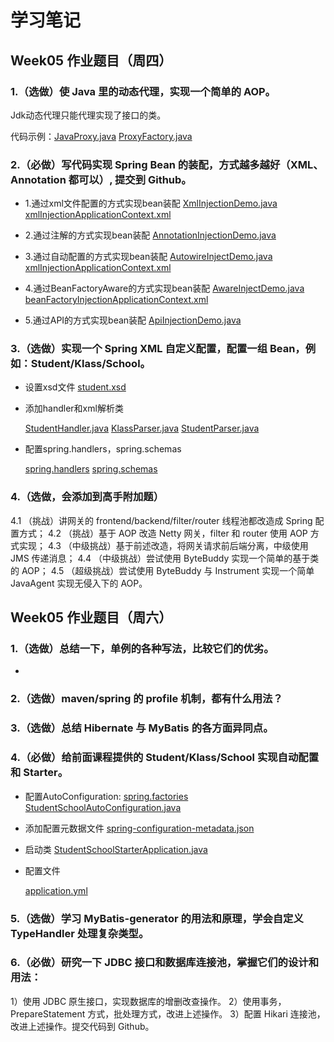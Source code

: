 # 学习笔记

## Week05 作业题目（周四）

### 1.（选做）使 Java 里的动态代理，实现一个简单的 AOP。

Jdk动态代理只能代理实现了接口的类。

代码示例：[JavaProxy.java](../spring-demo/src/main/java/com/wkk/lean/java/springdemo/work01/JavaProxy.java)   [ProxyFactory.java](..//spring-demo/src/main/java/com/wkk/lean/java/springdemo/work01/ProxyFactory.java)

### 2.（必做）写代码实现 Spring Bean 的装配，方式越多越好（XML、Annotation 都可以）, 提交到 Github。

* 1.通过xml文件配置的方式实现bean装配
  [XmlInjectionDemo.java](../spring-demo/src/main/java/com/wkk/lean/java/springdemo/work02/XmlInjectionDemo.java)
  [xmlInjectionApplicationContext.xml](../spring-demo/src/main/resources/xmlInjectionApplicationContext.xml)

* 2.通过注解的方式实现bean装配
  [AnnotationInjectionDemo.java](../spring-demo/src/main/java/com/wkk/lean/java/springdemo/work02/AnnotationInjectionDemo.java)

* 3.通过自动配置的方式实现bean装配
  [AutowireInjectDemo.java](../spring-demo/src/main/java/com/wkk/lean/java/springdemo/work02/AutowireInjectDemo.java)
  [xmlInjectionApplicationContext.xml](../spring-demo/src/main/resources/xmlInjectionApplicationContext.xml)

* 4.通过BeanFactoryAware的方式实现bean装配
  [AwareInjectDemo.java](../spring-demo/src/main/java/com/wkk/lean/java/springdemo/work02/AwareInjectDemo.java)
  [beanFactoryInjectionApplicationContext.xml](../spring-demo/src/main/resources/beanFactoryInjectionApplicationContext.xml)

* 5.通过API的方式实现bean装配
  [ApiInjectionDemo.java](../spring-demo/src/main/java/com/wkk/lean/java/springdemo/work02/ApiInjectionDemo.java)

### 3.（选做）实现一个 Spring XML 自定义配置，配置一组 Bean，例如：Student/Klass/School。

* 设置xsd文件 [student.xsd](../spring-demo/src/main/resources/META-INF/namespace/student.xsd)

* 添加handler和xml解析类

  [StudentHandler.java](../spring-demo/src/main/java/com/wkk/lean/java/springdemo/work03/handler/StudentHandler.java)  [KlassParser.java](../spring-demo/src/main/java/com/wkk/lean/java/springdemo/work03/parser/KlassParser.java)  [StudentParser.java](../spring-demo/src/main/java/com/wkk/lean/java/springdemo/work03/parser/StudentParser.java)

* 配置spring.handlers，spring.schemas

  [spring.handlers](../spring-demo/src/main/resources/META-INF/spring.handlers)  [spring.schemas](../spring-demo/src/main/resources/META-INF/spring.schemas)

### 4.（选做，会添加到高手附加题）

4.1 （挑战）讲网关的 frontend/backend/filter/router 线程池都改造成 Spring 配置方式；
4.2 （挑战）基于 AOP 改造 Netty 网关，filter 和 router 使用 AOP 方式实现；
4.3 （中级挑战）基于前述改造，将网关请求前后端分离，中级使用 JMS 传递消息；
4.4 （中级挑战）尝试使用 ByteBuddy 实现一个简单的基于类的 AOP；
4.5 （超级挑战）尝试使用 ByteBuddy 与 Instrument 实现一个简单 JavaAgent 实现无侵入下的 AOP。

## Week05 作业题目（周六）

### 1.（选做）总结一下，单例的各种写法，比较它们的优劣。

* 
### 2.（选做）maven/spring 的 profile 机制，都有什么用法？

### 3.（选做）总结 Hibernate 与 MyBatis 的各方面异同点。

### 4.（必做）给前面课程提供的 Student/Klass/School 实现自动配置和 Starter。

* 配置AutoConfiguration: [spring.factories](../student-school-starter/src/main/resources/META-INF/spring.factories) [StudentSchoolAutoConfiguration.java](../student-school-starter/src/main/java/com/wkk/lean/java/studentschoolstarter/entity/StudentSchoolAutoConfiguration.java)

* 添加配置元数据文件
  [spring-configuration-metadata.json](../student-school-starter/src/main/resources/META-INF/spring-configuration-metadata.json)

* 启动类
  [StudentSchoolStarterApplication.java](../spring-demo/src/main/java/com/wkk/lean/java/springdemo/work04/StudentSchoolStarterApplication.java)

* 配置文件

  [application.yml](../spring-demo/src/main/resources/application.yml)

### 5.（选做）学习 MyBatis-generator 的用法和原理，学会自定义 TypeHandler 处理复杂类型。

### 6.（必做）研究一下 JDBC 接口和数据库连接池，掌握它们的设计和用法：

1）使用 JDBC 原生接口，实现数据库的增删改查操作。
2）使用事务，PrepareStatement 方式，批处理方式，改进上述操作。
3）配置 Hikari 连接池，改进上述操作。提交代码到 Github。